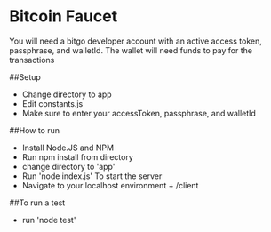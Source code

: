 # Bitcoin Faucet

You will need a bitgo developer account with an active access token, passphrase, and walletId.
The wallet will need funds to pay for the transactions

##Setup
- Change directory to app
- Edit constants.js
- Make sure to enter your accessToken, passphrase, and walletId 

##How to run
- Install Node.JS and NPM
- Run npm install from directory
- change directory to 'app'
- Run 'node index.js' To start the server
- Navigate to your localhost environment + /client

##To run a test
- run 'node test'